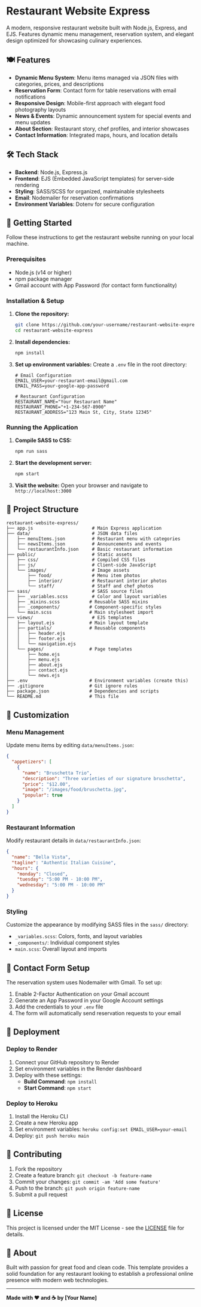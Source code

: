 # Restaurant Website Express

A modern, responsive restaurant website built with Node.js, Express, and EJS. Features dynamic menu management, reservation system, and elegant design optimized for showcasing culinary experiences.

## 🍽️ Features

- **Dynamic Menu System**: Menu items managed via JSON files with categories, prices, and descriptions
- **Reservation Form**: Contact form for table reservations with email notifications
- **Responsive Design**: Mobile-first approach with elegant food photography layouts
- **News & Events**: Dynamic announcement system for special events and menu updates
- **About Section**: Restaurant story, chef profiles, and interior showcases
- **Contact Information**: Integrated maps, hours, and location details

## 🛠️ Tech Stack

- **Backend**: Node.js, Express.js
- **Frontend**: EJS (Embedded JavaScript templates) for server-side rendering
- **Styling**: SASS/SCSS for organized, maintainable stylesheets
- **Email**: Nodemailer for reservation confirmations
- **Environment Variables**: Dotenv for secure configuration

## 🚀 Getting Started

Follow these instructions to get the restaurant website running on your local machine.

### Prerequisites

- Node.js (v14 or higher)
- npm package manager
- Gmail account with App Password (for contact form functionality)

### Installation & Setup

1. **Clone the repository:**
   ```bash
   git clone https://github.com/your-username/restaurant-website-express.git
   cd restaurant-website-express
   ```

2. **Install dependencies:**
   ```bash
   npm install
   ```

3. **Set up environment variables:**
   Create a `.env` file in the root directory:
   ```env
   # Email Configuration
   EMAIL_USER=your-restaurant-email@gmail.com
   EMAIL_PASS=your-google-app-password
   
   # Restaurant Configuration
   RESTAURANT_NAME="Your Restaurant Name"
   RESTAURANT_PHONE="+1-234-567-8900"
   RESTAURANT_ADDRESS="123 Main St, City, State 12345"
   ```

### Running the Application

1. **Compile SASS to CSS:**
   ```bash
   npm run sass
   ```

2. **Start the development server:**
   ```bash
   npm start
   ```

3. **Visit the website:**
   Open your browser and navigate to `http://localhost:3000`

## 📁 Project Structure

```
restaurant-website-express/
├── app.js                      # Main Express application
├── data/                       # JSON data files
│   ├── menuItems.json          # Restaurant menu with categories
│   ├── newsItems.json          # Announcements and events
│   └── restaurantInfo.json     # Basic restaurant information
├── public/                     # Static assets
│   ├── css/                    # Compiled CSS files
│   ├── js/                     # Client-side JavaScript
│   └── images/                 # Image assets
│       ├── food/               # Menu item photos
│       ├── interior/           # Restaurant interior photos
│       └── staff/              # Staff and chef photos
├── sass/                       # SASS source files
│   ├── _variables.scss         # Color and layout variables
│   ├── _mixins.scss           # Reusable SASS mixins
│   ├── _components/           # Component-specific styles
│   └── main.scss              # Main stylesheet import
├── views/                      # EJS templates
│   ├── layout.ejs             # Main layout template
│   ├── partials/              # Reusable components
│   │   ├── header.ejs
│   │   ├── footer.ejs
│   │   └── navigation.ejs
│   └── pages/                 # Page templates
│       ├── home.ejs
│       ├── menu.ejs
│       ├── about.ejs
│       ├── contact.ejs
│       └── news.ejs
├── .env                       # Environment variables (create this)
├── .gitignore                 # Git ignore rules
├── package.json               # Dependencies and scripts
└── README.md                  # This file
```

## 🎨 Customization

### Menu Management
Update menu items by editing `data/menuItems.json`:
```json
{
  "appetizers": [
    {
      "name": "Bruschetta Trio",
      "description": "Three varieties of our signature bruschetta",
      "price": "$12.00",
      "image": "/images/food/bruschetta.jpg",
      "popular": true
    }
  ]
}
```

### Restaurant Information
Modify restaurant details in `data/restaurantInfo.json`:
```json
{
  "name": "Bella Vista",
  "tagline": "Authentic Italian Cuisine",
  "hours": {
    "monday": "Closed",
    "tuesday": "5:00 PM - 10:00 PM",
    "wednesday": "5:00 PM - 10:00 PM"
  }
}
```

### Styling
Customize the appearance by modifying SASS files in the `sass/` directory:
- `_variables.scss`: Colors, fonts, and layout variables
- `_components/`: Individual component styles
- `main.scss`: Overall layout and imports

## 📧 Contact Form Setup

The reservation system uses Nodemailer with Gmail. To set up:

1. Enable 2-Factor Authentication on your Gmail account
2. Generate an App Password in your Google Account settings
3. Add the credentials to your `.env` file
4. The form will automatically send reservation requests to your email

## 🚀 Deployment

### Deploy to Render
1. Connect your GitHub repository to Render
2. Set environment variables in the Render dashboard
3. Deploy with these settings:
   - **Build Command**: `npm install`
   - **Start Command**: `npm start`

### Deploy to Heroku
1. Install the Heroku CLI
2. Create a new Heroku app
3. Set environment variables: `heroku config:set EMAIL_USER=your-email`
4. Deploy: `git push heroku main`

## 🤝 Contributing

1. Fork the repository
2. Create a feature branch: `git checkout -b feature-name`
3. Commit your changes: `git commit -am 'Add some feature'`
4. Push to the branch: `git push origin feature-name`
5. Submit a pull request

## 📄 License

This project is licensed under the MIT License - see the [LICENSE](LICENSE) file for details.

## 🍴 About

Built with passion for great food and clean code. This template provides a solid foundation for any restaurant looking to establish a professional online presence with modern web technologies.

---

**Made with ❤️ and ☕ by [Your Name]**